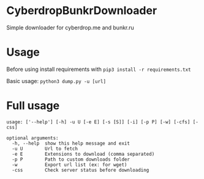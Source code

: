 # CyberdropBunkrDownloader
Simple downloader for cyberdrop.me and bunkr.ru


# Usage

Before using install requirements with ```pip3 install -r requirements.txt```

Basic usage: ```python3 dump.py -u [url]```

# Full usage

```
usage: ['--help'] [-h] -u U [-e E] [-s [S]] [-i] [-p P] [-w] [-cfs] [-css]

optional arguments:
  -h, --help  show this help message and exit
  -u U        Url to fetch
  -e E        Extensions to download (comma separated)
  -p P        Path to custom downloads folder
  -w          Export url list (ex: for wget)
  -css        Check server status before downloading
  ```
